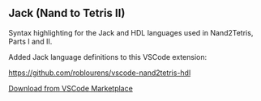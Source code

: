 ## Jack (Nand to Tetris II)

Syntax highlighting for the Jack and HDL languages used in Nand2Tetris, Parts I and II.

Added Jack language definitions to this VSCode extension:

https://github.com/roblourens/vscode-nand2tetris-hdl

[Download from VSCode Marketplace](https://marketplace.visualstudio.com/items?itemName=julielollis.vscode-jack-hdl-nand2tetris)